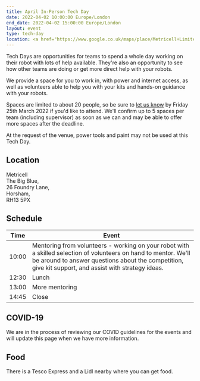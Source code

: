 ```yaml
---
title: April In-Person Tech Day
date: 2022-04-02 10:00:00 Europe/London
end_date: 2022-04-02 15:00:00 Europe/London
layout: event
type: tech-day
location: <a href="https://www.google.co.uk/maps/place/Metricell+Limited/@51.0722759,-0.3165972,17z/data=!3m1!4b1!4m5!3m4!1s0x4875ea527109425b:0xd6eab9172197b909!8m2!3d51.0722547!4d-0.3142888">Metricell, Horsham</a>
---
```


Tech Days are opportunities for teams to spend a whole day working on their
robot with lots of help available. They're also an opportunity to see how other
teams are doing or get more direct help with your robots.

We provide a space for you to work in, with power and internet access, as well
as volunteers able to help you with your kits and hands-on guidance with your
robots.

Spaces are limited to about 20 people, so be sure to [let us know][signup] by
Friday 25th March 2022 if you'd like to attend. We'll confirm up to 5 spaces per
team (including supervisor) as soon as we can and may be able to offer more
spaces after the deadline.

At the request of the venue, power tools and paint may not be used at this Tech Day.

## Location

Metricell  
The Big Blue,  
26 Foundry Lane,  
Horsham,  
RH13 5PX

## Schedule

| Time | Event |
|------|-------|
| 10:00 | Mentoring from volunteers - working on your robot with a skilled selection of volunteers on hand to mentor. We'll be around to answer questions about the competition, give kit support, and assist with strategy ideas.
| 12:30 | Lunch
| 13:00 | More mentoring
| 14:45 | Close

## COVID-19

We are in the process of reviewing our COVID guidelines for the events and will
update this page when we have more information.

## Food

There is a Tesco Express and a Lidl nearby where you can get food.

[signup]: https://forms.gle/YfQXeC2YVZZJdTm2A
